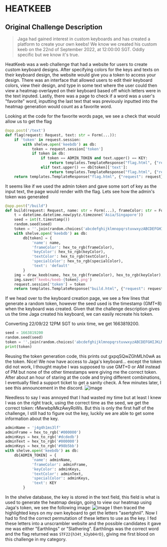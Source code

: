 # HEATKEEB

## Original Challenge Description

> Jaga had gained interest in custom keyboards and has created a platform to create your own keebs!
> We know we created his custom keeb on the 22nd of September 2022, at 12:00:00 SGT. Oddly specific but we know it's true.

HeatKeeb was a web challenge that had a website for users to create custom keyboard designs. After specifying colors for the keys and texts on their keyboard design, the website would give you a token to access your design. There was an interface that allowed users to edit their keyboard colors, view their design, and type in some text where the user could then view a heatmap overlayed on their keyboard based off which letters were in the text inputed. Lastly, there was a page to check if a word was a user's "favorite" word, inputting the last text that was previously inputted into the heatmap generation would count as a favorite word.

Looking at the code for the favorite words page, we see a check that would allow us to get the flag
```py
@app.post('/text')
def flag(request: Request, text: str = Form(...)):
    if 'token' in request.session:
        with shelve.open('keebdb') as db:
            token = request.session['token']
            if token in db:
                if token == ADMIN_TOKEN and text.upper() == KEY:
                    return templates.TemplateResponse("flag.html", {"request": request, "word": text, "flag": FLAG})
                elif text.upper() == db[token]['text']:
                    return templates.TemplateResponse("flag.html", {"request": request, "word": text})
    return templates.TemplateResponse("flag.html", {"request": request})
```
It seems like if we used the admin token and gave some sort of key as the input text, the page would render with the flag. Lets see how the admin's token was generated

```py
@app.post("/build")
def build(request: Request, name: str = Form(...), frameColor: str = Form(...), keyColor: str = Form(...), textColor: str = Form(...), specialColor: str = Form(...)):
    t = datetime.datetime.now(pytz.timezone('Asia/Singapore'))
    seed = int(t.timestamp())
    random.seed(seed)
    token = ''.join(random.choices('abcdefghijklmnopqrstuvwxyzABCDEFGHIJKLMNOPQRSTUVWXYZ0123456789', k=16))
    with shelve.open('keebdb') as db:
        db[token] = {
            'name': name,
            'frameColor': hex_to_rgb(frameColor),
            'keyColor': hex_to_rgb(keyColor),
            'textColor': hex_to_rgb(textColor),
            'specialColor': hex_to_rgb(specialColor),
            'text': 'default'
        }
    img = draw_keeb(name, hex_to_rgb(frameColor), hex_to_rgb(keyColor), hex_to_rgb(textColor), hex_to_rgb(specialColor))
    img.save(f'keebs/keeb-{token}.png')
    request.session['token'] = token
    return templates.TemplateResponse("build.html", {"request": request, "resp": "Success!", "token": token})

```
If we head over to the keyboard creation page, we see a few lines that generate a random token, however the seed used is the timestamp (GMT+8) when the keyboard was created. Given that the challenge description gives us the time Jaga created his keyboard, we can easily recreate his token.

Converting 22/09/22 12PM SGT to unix time, we get 1663819200.
```py
seed = 1663819200
random.seed(seed)
token = ''.join(random.choices('abcdefghijklmnopqrstuvwxyzABCDEFGHIJKLMNOPQRSTUVWXYZ0123456789', k=16))
print(token)
```
Reusing the token generation code, this prints out gxpqSQwZGhMLh0wA as the token. Nice! We now have access to Jaga's keyboard... except the token did not work, I thought maybe I was supposed to use GMT+0 or AM instead of PM but none of the other timestamps were giving me the correct token. After about an hour of staring at the code and trying different combinations, I eventually filed a support ticket to get a sanity check. A few minutes later, I see this announcement in the discord.
![image](https://user-images.githubusercontent.com/42673064/206583735-5b193d80-26f1-4f53-a668-46c755d7c704.png)

Needless to say I was annoyed that I had wasted my time but at least I knew I was on the right track, using the correct time as the seed, we get the correct token: rMwwbpMkzAwyRoWs. But this is only the first half of the challenge, I still had to figure out the key, luckily we are able to get some information about the key.
```py
adminName = 'j4g4h1ms3lf'
adminFrame = hex_to_rgb('#000000')
adminKeys = hex_to_rgb('#dcdedb')
adminText = hex_to_rgb('#000000')
adminKeys = hex_to_rgb('#98b5bb')
with shelve.open('keebdb') as db:
    db[ADMIN_TOKEN] = {
            'name': adminName,
            'frameColor': adminFrame,
            'keyColor': adminKeys,
            'textColor': adminText,
            'specialColor': adminKeys,
            'text': KEY
        }
```
In the shelve database, the key is stored in the text field, this field is what is used to generate the heatmap design, going to view our heatmap using Jaga's token, we see the following image:
![image](https://user-images.githubusercontent.com/42673064/206584277-26999b94-c35a-456e-a5d8-1faff9132888.png)
I then traced the highlighted keys on my own keyboard to get the letters "asertghnil". Now I had to find the correct permutation of these letters to use as the key. I fed these letters into a unscrambler website and the possible candidates it gave me was either "Earthlings" or "Slathering". Earthlings was the correct word and the flag returned was `STF22{h34t_k3yb04rD}`, giving me first blood on this challenge in my category.

